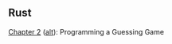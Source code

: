 ## Rust

[Chapter 2](https://rust-book.cs.brown.edu/ch02-00-guessing-game-tutorial.html#programming-a-guessing-game) ([alt](https://doc.rust-lang.org/stable/book/ch02-00-guessing-game-tutorial.html)): Programming a Guessing Game
